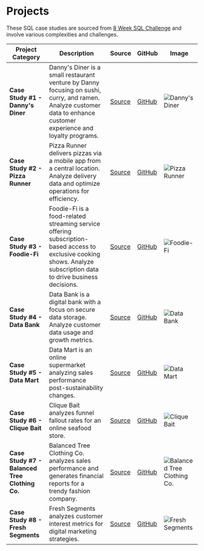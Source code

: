 # Projects

These SQL case studies are sourced from [8 Week SQL Challenge](https://8weeksqlchallenge.com/) and involve various complexities and challenges.


| Project Category | Description | Source | GitHub | Image |
| --- | --- | --- | --- | --- |
| **Case Study #1 - Danny's Diner** | Danny's Diner is a small restaurant venture by Danny focusing on sushi, curry, and ramen. Analyze customer data to enhance customer experience and loyalty programs. | [Source](https://8weeksqlchallenge.com/case-study-1/) | [GitHub]([https://github.com/huseyincenik/dannys-diner-case-study](https://github.com/huseyincenik/SQL---Structured-Query-Language/tree/main/Projects/%208_Week_SQL_Challenge/Case_Study_1)) | ![Danny's Diner](https://8weeksqlchallenge.com/images/case-study-designs/1.png) |
| **Case Study #2 - Pizza Runner** | Pizza Runner delivers pizzas via a mobile app from a central location. Analyze delivery data and optimize operations for efficiency. | [Source](https://8weeksqlchallenge.com/case-study-2/) | [GitHub](https://github.com/huseyincenik/SQL---Structured-Query-Language/tree/main/Projects/%208_Week_SQL_Challenge/Case_Study_2) | ![Pizza Runner](https://8weeksqlchallenge.com/images/case-study-designs/2.png) |
| **Case Study #3 - Foodie-Fi** | Foodie-Fi is a food-related streaming service offering subscription-based access to exclusive cooking shows. Analyze subscription data to drive business decisions. | [Source](https://8weeksqlchallenge.com/case-study-3/) | [GitHub](https://github.com/huseyincenik/SQL---Structured-Query-Language/tree/main/Projects/%208_Week_SQL_Challenge/Case_Study_3) | ![Foodie-Fi](https://8weeksqlchallenge.com/images/case-study-designs/3.png) |
| **Case Study #4 - Data Bank** | Data Bank is a digital bank with a focus on secure data storage. Analyze customer data usage and growth metrics. | [Source](https://8weeksqlchallenge.com/case-study-4/) | [GitHub](https://github.com/huseyincenik/SQL---Structured-Query-Language/tree/main/Projects/%208_Week_SQL_Challenge/Case_Study_4) | ![Data Bank](https://8weeksqlchallenge.com/images/case-study-designs/4.png) |
| **Case Study #5 - Data Mart** | Data Mart is an online supermarket analyzing sales performance post-sustainability changes. | [Source](https://8weeksqlchallenge.com/case-study-5/) | [GitHub](https://github.com/huseyincenik/SQL---Structured-Query-Language/tree/main/Projects/%208_Week_SQL_Challenge/Case_Study_5) | ![Data Mart](https://8weeksqlchallenge.com/images/case-study-designs/5.png) |
| **Case Study #6 - Clique Bait** | Clique Bait analyzes funnel fallout rates for an online seafood store. | [Source](https://8weeksqlchallenge.com/case-study-6/) | [GitHub](https://github.com/huseyincenik/SQL---Structured-Query-Language/tree/main/Projects/%208_Week_SQL_Challenge/Case_Study_6) | ![Clique Bait](https://8weeksqlchallenge.com/images/case-study-designs/6.png) |
| **Case Study #7 - Balanced Tree Clothing Co.** | Balanced Tree Clothing Co. analyzes sales performance and generates financial reports for a trendy fashion company. | [Source](https://8weeksqlchallenge.com/case-study-7/) | [GitHub](https://github.com/huseyincenik/SQL---Structured-Query-Language/tree/main/Projects/%208_Week_SQL_Challenge/Case_Study_7) | ![Balanced Tree Clothing Co.](https://8weeksqlchallenge.com/images/case-study-designs/7.png) |
| **Case Study #8 - Fresh Segments** | Fresh Segments analyzes customer interest metrics for digital marketing strategies. | [Source](https://8weeksqlchallenge.com/case-study-8/) | [GitHub](https://github.com/huseyincenik/SQL---Structured-Query-Language/tree/main/Projects/%208_Week_SQL_Challenge/Case_Study_8) | ![Fresh Segments](https://8weeksqlchallenge.com/images/case-study-designs/8.png) |
